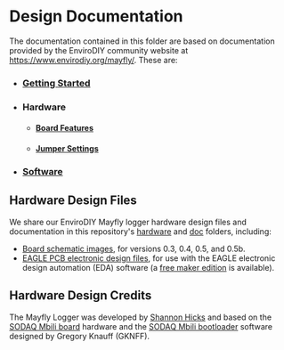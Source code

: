 Design Documentation
==============
The documentation contained in this folder are based on documentation provided by the EnviroDIY community website at https://www.envirodiy.org/mayfly/. These are:

- ### [Getting Started](doc/Intro_GettingStarted.md)

- ### Hardware
  - #### [Board Features](doc/Hardware_BoardFeatures.md)
  - #### [Jumper Settings](doc/Hardware_JumperSettings.md)

- ### [Software](doc/Software_Intro.md)


## Hardware Design Files

We share our EnviroDIY Mayfly logger hardware design files and documentation in this repository's [hardware](hardware) and [doc](doc) folders, including:
- [Board schematic images](hardware), for versions 0.3, 0.4, 0.5, and 0.5b.
- [EAGLE PCB electronic design files](hardware/Mayfly_v0p5b), for use with the EAGLE electronic design automation (EDA) software (a [free maker edition](https://www.autodesk.com/products/eagle/compare) is available).

## Hardware Design Credits

The Mayfly Logger was developed by [Shannon Hicks](https://github.com/s-hicks2) and based on the [SODAQ Mbili board](https://support.sodaq.com/sodaq-one/sodaq-mbili-1284p/) hardware and the [SODAQ Mbili bootloader](https://github.com/SodaqMoja/HardwareMbili) software designed by Gregory Knauff (GKNFF).
